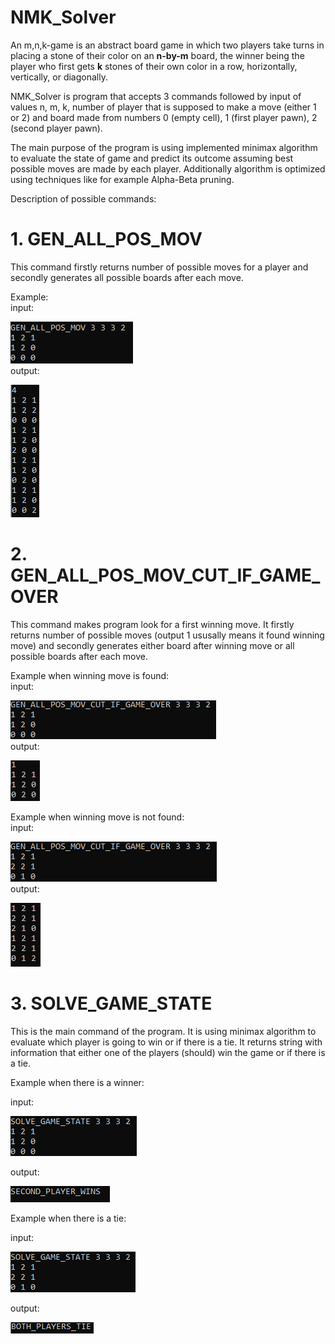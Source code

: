 # NMK_Solver

An m,n,k-game is an abstract board game in which two players take turns in placing a stone of their color on an **n-by-m** board, the winner being the player who first gets **k** stones of their own color in a row, horizontally, vertically, or diagonally.

NMK_Solver is program that accepts 3 commands followed by input of values n, m, k, number of player that is supposed to make a move (either 1 or 2) and board made from numbers 0 (empty cell), 1 (first player pawn), 2 (second player pawn).

The main purpose of the program is using implemented minimax algorithm to evaluate the state of game and predict its outcome assuming best possible moves are made by each player. Additionally algorithm is optimized using techniques like for example Alpha-Beta pruning.

Description of possible commands:

# 1. GEN_ALL_POS_MOV
<p>This command firstly returns number of possible moves for a player and secondly generates all possible boards after each move. <br>

Example: <br>
input:

![img1](https://github.com/Krzy-Doma/NMK_Solver/blob/main/screens/all_possible_move_1.png) <br>
output:

![img2](https://github.com/Krzy-Doma/NMK_Solver/blob/main/screens/all_possible_move_2.png) <br> </p>

# 2. GEN_ALL_POS_MOV_CUT_IF_GAME_OVER
<p>This command makes program look for a first winning move. It firstly returns number of possible moves (output 1 ususally means it found winning move) and secondly generates either board after winning move or all possible boards after each move. <br>

Example when winning move is found: <br>
input:

![img3](https://github.com/Krzy-Doma/NMK_Solver/blob/main/screens/cut_game_over_1.png) <br>
output:

![img4](https://github.com/Krzy-Doma/NMK_Solver/blob/main/screens/cut_game_over_2.png) <br>

Example when winning move is not found: <br>
input:

![img5](https://github.com/Krzy-Doma/NMK_Solver/blob/main/screens/cut_game_over_3.png) <br>
output:

![img6](https://github.com/Krzy-Doma/NMK_Solver/blob/main/screens/cut_game_over_4.png) <br></p>

# 3. SOLVE_GAME_STATE
<p>This is the main command of the program. It is using minimax algorithm to evaluate which player is going to win or if there is a tie. It returns string with information that either one of the players (should) win the game or if there is a tie.

Example when there is a winner: <br>

input:  

![solve_game_state_1](https://github.com/Krzy-Doma/NMK_Solver/blob/main/screens/solve_game_state_1.png) <br>

output:

![solve_game_state_2](https://github.com/Krzy-Doma/NMK_Solver/blob/main/screens/solve_game_state_2.png) <br>

Example when there is a tie: <br>

input:  

![solve_game_state_3](https://github.com/Krzy-Doma/NMK_Solver/blob/main/screens/solve_game_state_3.png) <br>

output:

![solve_game_state_4](https://github.com/Krzy-Doma/NMK_Solver/blob/main/screens/solve_game_state_4.png) <br>


</p>
